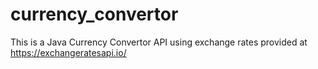# currency_convertor
This is a Java Currency Convertor API using exchange rates provided at https://exchangeratesapi.io/
